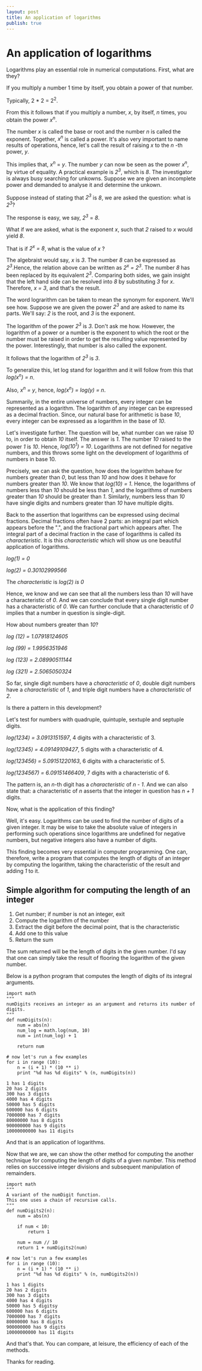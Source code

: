```yaml
---
layout: post
title: An application of logarithms
publish: true
---
```


# An application of logarithms

Logarithms play an essential role in numerical computations. First, what are
they?

If you multiply a number 1 time by itself, you obtain a power of that number.

Typically, 2 \* 2 = 2<sup>2</sup>.

From this it follows that if you multiply a number,  *x*, by itself, *n* times, you
obtain the power *x<sup>n</sup>*.

The number *x* is called the base or root and the number *n* is called the exponent.
Together, *x<sup>n</sup>* is called a power. It's also very important to name results of
operations, hence, let's call the result of raising *x* to the *n* -th power,
*y*.

This implies that, *x<sup>n</sup>* = *y*. The number *y* can now be seen as the
power *x<sup>n</sup>*, by virtue of equality. A practical example is *2<sup>3</sup>*, which is *8*. The investigator is always busy searching
for unkowns. Suppose we are given an incomplete power and demanded to analyse
it and determine the unkown. 

Suppose instead of stating that *2<sup>3</sup>* is *8*, we are asked the question: what is *2<sup>3</sup>*?

The response is easy, we say, *2<sup>3</sup>* = *8*.

What if we are asked, what is the exponent *x*, such that *2* raised to
*x* would yield *8*. 

That is if *2<sup>x</sup> = 8*, what is the value of *x* ?

The algebraist would say, *x* is *3*. The number *8* can be expressed as
 *2<sup>3</sup>*.Hence, the relation above can be written as *2<sup>x</sup> = 2<sup>3</sup>*. The number *8*
 has been replaced by its equivalent *2<sup>3</sup>*. Comparing both sides, we gain
 insight that the left hand side can be resolved into *8* by substituting *3* for *x*. Therefore, *x = 3*, and that's the result.

The word lograrithm can be taken to mean the synonym for exponent. We'll see
how. Suppose we are given the power *2<sup>3</sup>* and are asked to name its parts.
We'll say: *2* is the root, and *3* is the exponent. 

The logarithm of the power *2<sup>3</sup>* is *3*. Don't ask me how. However, the
logarithm of a power or a number is the exponent to which the root or the
number must be raised in order to get the resulting value represented by the
power. Interestingly, that number is also called the exponent. 

It follows that the logarithm of *2<sup>3</sup>* is *3*. 

To generalize this, let log stand for logarithm and it will follow from this
that *log(x<sup>n</sup>) = n*. 

Also, *x<sup>n</sup> = y*, hence, *log(x<sup>n</sup>) = log(y) = n*.

Summarily, in the entire universe of numbers, every integer can be represented as
a logarithm. The logarithm of any integer can be expressed as a decimal
fraction. Since, our natural base for arithmetic is base *10*, every integer can
be expressed as a logarithm in the base of *10*.

Let's investigate further. The question will be, what number can we raise *10* to,
in order to obtain *10* itself. The answer is *1*. The number *10*
raised to the power *1* is *10*. Hence, *log(10<sup>1</sup>) = 10*.
Logarithms are not defined for negative numbers, and this throws some light on
the development of logarithms of numbers in base 10. 

Precisely, we can ask the question, how does the logarithm behave for numbers
greater than *0*, but less than *10*  and how does it behave for numbers
greater than *10*. We know that *log(10) = 1*. Hence, the logarithms of
numbers less than *10* should be less than *1*, and the logarithms of numbers
greater than *10* should be greater than *1*. Similarly, numbers less than *10*
have single digits and numbers greater than *10*  have multiple
digits. 

Back to the assertion that logarithms can be expressed using decimal fractions.
Decimal fractions often have 2 parts: an integral part which appears before the
".", and the fractional part which appears after. The integral part of a
decimal fraction in the case of logarithms is called its *characteristic*. It is
this *characteristic* which will show us one beautiful application of
logarithms.

*log(1) = 0*

*log(2) = 0.30102999566*

The *characteristic* is *log(2) is 0*

Hence, we know and we can see that all the numbers less than *10* will have
a characteristic of *0*. And we can conclude that every single digit number
has a characteristic of *0*. We can further conclude that a characteristic
of *0* implies that a number in question is single-digit. 

How about numbers greater than *10*?

*log (12) = 1.07918124605*

*log (99) = 1.9956351946*

*log (123) = 2.08990511144*

*log (321) = 2.5065050324*

So far, single digit numbers have a *characteristic* of *0*, double digit numbers
have a *characteristic* of *1*, and triple digit numbers have a *characteristic* of *2*. 

Is there a pattern in this development? 

Let's test for numbers with quadruple, quintuple, sextuple and septuple digits.

*log(1234) = 3.0913151597*, 4 digits with a characteristic of 3.

*log(12345) = 4.09149109427*, 5 digits with a characteristic of 4.

*log(123456) = 5.09151220163*, 6 digits with a characteristic of 5.

*log(1234567) = 6.09151466409*, 7 digits with a characteristic of 6.

The pattern is, an *n*-th digit has a *characteristic*  of *n - 1*. And we
can also state that: a characteristic of *n*  asserts that the integer in
question has *n + 1* digits.

Now, what is the application of this finding?

Well, it's easy. Logarithms can be used to find the number of digits of a given
integer. It may be wise to take the absolute value of integers in performing
such operations since logarithms are undefined for negative numbers, but
negative integers also have a number of digits.

This finding becomes very essential in computer programming. One can, therefore,
write a program that computes the length of digits of an integer by computing
the logarithm, taking the characteristic of the result and adding *1* to it.


<a id="orga8a31c8"></a>

## Simple algorithm for computing the length of an integer

1.  Get number; if number is not an integer, exit
2.  Compute the logarithm of the number
3.  Extract the digit before the decimal point, that is the characteristic
4.  Add one to this value
5.  Return the sum

The sum returned will be the length of digits in the given number. I'd say that
one can simply take the result of flooring the logarithm of the given number. 

Below is a python program that computes the length of digits of its integral
arguments. 

    import math
    """
    numDigits receives an integer as an argument and returns its number of digits.
    """
    def numDigits(n):
        num = abs(n)
        num_log = math.log(num, 10)
        num = int(num_log) + 1
        
        return num
    
    # now let's run a few examples
    for i in range (10):
        n = (i + 1) * (10 ** i)
        print "%d has %d digits" % (n, numDigits(n))

    1 has 1 digits
    20 has 2 digits
    300 has 3 digits
    4000 has 4 digits
    50000 has 5 digits
    600000 has 6 digits
    7000000 has 7 digits
    80000000 has 8 digits
    900000000 has 9 digits
    10000000000 has 11 digits

And that is an application of logarithms.

Now that we are, we can show the other method for computing the another
technique for computing the length of digits of a given number. This method
relies on successive integer divisions and subsequent manipulation of
remainders. 

    import math
    """
    A variant of the numDigit function.
    This one uses a chain of recursive calls.
    """
    def numDigits2(n):
        num = abs(n)
        
        if num < 10:
            return 1
    
        num = num // 10
        return 1 + numDigits2(num)
    
    # now let's run a few examples
    for i in range (10):
        n = (i + 1) * (10 ** i)
        print "%d has %d digits" % (n, numDigits2(n))

    1 has 1 digits
    20 has 2 digits
    300 has 3 digits
    4000 has 4 digits
    50000 has 5 digitsy
    600000 has 6 digits
    7000000 has 7 digits
    80000000 has 8 digits
    900000000 has 9 digits
    10000000000 has 11 digits

And that's that. You can compare, at leisure, the efficiency of each of the
methods.

Thanks for reading.

